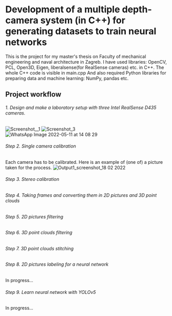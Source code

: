 # Development of a multiple depth-camera system (in C++) for generating datasets to train neural networks
This is the project for my master's thesis on Faculty of mechanical engineering and naval architecture in Zagreb. 
I have used libraries: OpenCV, PCL, Open3D, Eigen, liberalsense(for RealSense cameras) etc. in C++. The whole C++ code is visible in main.cpp
And also required Python libraries for preparing data and machine learning: NumPy, pandas etc.

## Project workflow

###### 1. Design and make a laboratory setup with three Intel RealSense D435 cameras.
![Screenshot__1](https://user-images.githubusercontent.com/96240235/167845597-a045333a-baa1-4c78-bd2a-e993177bfe81.png)
![Screenshot_3](https://user-images.githubusercontent.com/96240235/167845633-7793631e-af89-4836-9aa9-8ab96b884bf6.png)
![WhatsApp Image 2022-05-11 at 14 08 29](https://user-images.githubusercontent.com/96240235/167847945-50d6187c-d999-4552-99e9-e49f93237d7a.jpeg)



###### Step 2. Single camera calibration             
Each camera has to be calibrated. Here is an example of (one of) a picture taken for the process.
![Output1_screenshot_18 02 2022](https://user-images.githubusercontent.com/96240235/167884116-37fb5a6c-d193-4bfb-9711-a0eff424f1a1.png)



###### Step 3. Stereo calibration 

###### Step 4. Taking frames and converting them in 2D pictures and 3D point clouds

###### Step 5. 2D pictures filtering

###### Step 6. 3D point clouds filtering

###### Step 7. 3D point clouds stitching

###### Step 8. 2D pictures labeling for a neural network       
In progress...

###### Step 9. Learn neural network with YOLOv5  
In progress...
